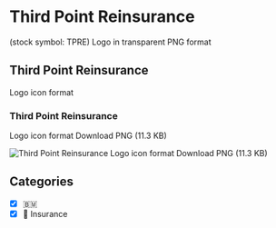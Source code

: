 # Third Point Reinsurance
 (stock symbol: TPRE) Logo in transparent PNG format

## Third Point Reinsurance
 Logo icon format

### Third Point Reinsurance
 Logo icon format Download PNG (11.3 KB)

![Third Point Reinsurance
 Logo icon format Download PNG (11.3 KB)](/img/orig/TPRE-2bbef4fe.png)



## Categories
- [x] 🇧🇲
- [x] 🏦 Insurance
